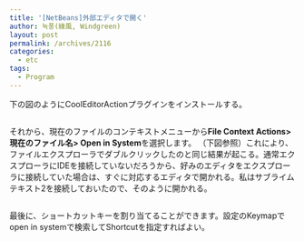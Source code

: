 ```yaml
---
title: '[NetBeans]外部エディタで開く'
author: 녹풍(綠風, Windgreen)
layout: post
permalink: /archives/2116
categories:
  - etc
tags:
  - Program
---
```

下の図のようにCoolEditorActionプラグインをインストールする。

<img class="alignnone" alt="" src="http://dl.dropboxusercontent.com/u/15546257/blog/mytory.localbeans-external-editor-1.png" />

それから、現在のファイルのコンテキストメニューから**File Context Actions>現在のファイル名> Open in System**を選択します。 （下図参照）これにより、ファイルエクスプローラでダブルクリックしたのと同じ結果が起こる。通常エクスプローラにIDEを接続していないだろうから、好みのエディタをエクスプローラに接続していた場合は、すぐに対応するエディタで開かれる。私はサブライムテキスト2を接続しておいたので、そのように開かれる。

<img class="alignnone" alt="" src="http://dl.dropboxusercontent.com/u/15546257/blog/mytory.localbeans-external-editor-2.png" />

最後に、ショートカットキーを割り当てることができます。設定のKeymapでopen in systemで検索してShortcutを指定すればよい。

<img class="alignnone" alt="" src="http://dl.dropboxusercontent.com/u/15546257/blog/mytory.localbeans-external-editor-3.png" />